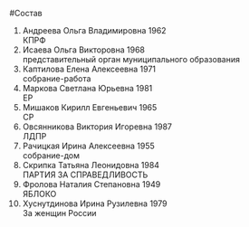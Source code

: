 #Состав
1. Андреева Ольга Владимировна 1962   
    КПРФ
2. Исаева Ольга Викторовна 1968   
    представительный орган муниципального образования
3. Каптилова Елена Алексеевна 1971   
    собрание-работа
4. Маркова Светлана Юрьевна 1981   
    ЕР
5. Мишаков Кирилл Евгеньевич 1965   
    СР
6. Овсянникова Виктория Игоревна 1987   
    ЛДПР
7. Рачицкая Ирина Алексеевна 1955   
    собрание-дом
8. Скрипка Татьяна Леонидовна 1984   
    ПАРТИЯ ЗА СПРАВЕДЛИВОСТЬ
9. Фролова Наталия Степановна 1949   
    ЯБЛОКО
10. Хуснутдинова Ирина Рузилевна 1979   
    За женщин России
